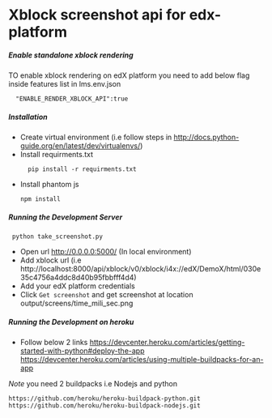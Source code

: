 # Xblock screenshot api for edx-platform

##### Enable standalone xblock rendering
   TO enable xblock rendering on edX platform you need to add below flag inside features list in  lms.env.json
   ````
     "ENABLE_RENDER_XBLOCK_API":true 
   ````
   
##### Installation

-  Create virtual environment (i.e follow steps in http://docs.python-guide.org/en/latest/dev/virtualenvs/)
- Install requirments.txt 
   ```
     pip install -r requirments.txt
   ``` 
- Install phantom js
   ```
   npm install
   ```

##### Running the Development Server
  ``` 
   python take_screenshot.py
  ```  
- Open url http://0.0.0.0:5000/ (In local environment)
- Add xblock url (i.e http://localhost:8000/api/xblock/v0/xblock/i4x://edX/DemoX/html/030e35c4756a4ddc8d40b95fbbfff4d4)
- Add your edX platform credentials
- Click ```Get screenshot``` and get screenshot at location output/screens/time_mili_sec.png

##### Running the Development on heroku

- Follow below 2 links
https://devcenter.heroku.com/articles/getting-started-with-python#deploy-the-app
https://devcenter.heroku.com/articles/using-multiple-buildpacks-for-an-app

*Note* you need 2 buildpacks i.e Nodejs and python
```
https://github.com/heroku/heroku-buildpack-python.git
https://github.com/heroku/heroku-buildpack-nodejs.git
```